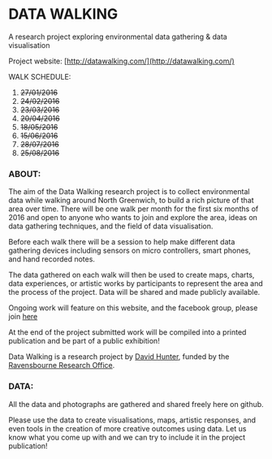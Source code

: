# DATA WALKING
A research project exploring environmental data gathering & data visualisation

Project website: [http://datawalking.com/](http://datawalking.com/)

WALK SCHEDULE:

1. ~~27/01/2016~~
2. ~~24/02/2016~~
3. ~~23/03/2016~~
4. ~~20/04/2016~~
5. ~~18/05/2016~~
6. ~~15/06/2016~~
7. ~~28/07/2016~~
8. ~~25/08/2016~~

### ABOUT:<br/>
The aim of the Data Walking research project is to collect environmental data while walking around North Greenwich, to build a rich picture of that area over time. There will be one walk per month for the first six months of 2016 and open to anyone who wants to join and explore the area, ideas on data gathering techniques, and the field of data visualisation.

Before each walk there will be a session to help make different data gathering devices including sensors on micro controllers, smart phones, and hand recorded notes.

The data gathered on each walk will then be used to create maps, charts, data experiences, or artistic works by participants to represent the area and the process of the project. Data will be shared and made publicly available.

Ongoing work will feature on this website, and the facebook group, please join [here](https://www.facebook.com/groups/1044556812269511/)

At the end of the project submitted work will be compiled into a printed publication and be part of a public exhibition!

Data Walking is a research project by [David Hunter](http://davidhunterdesign.com), funded by the [Ravensbourne Research Office](https://www.ravensbourne.ac.uk/research/).

### DATA:
All the data and photographs are gathered and shared freely here on github.

Please use the data to create visualisations, maps, artistic responses, and even tools in the creation of more creative outcomes using data. Let us know what you come up with and we can try to include it in the project publication!